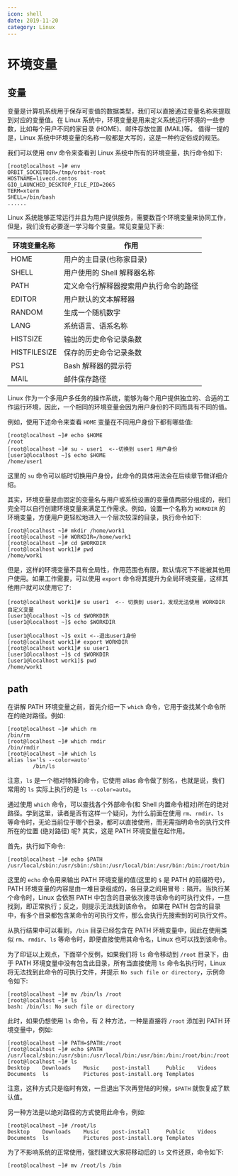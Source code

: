 ```yaml
---
icon: shell
date: 2019-11-20
category: Linux
---
```


# 环境变量

## 变量

变量是计算机系统用于保存可变值的数据类型，我们可以直接通过变量名称来提取到对应的变量值。在 Linux 系统中，环境变量是用来定义系统运行环境的一些参数，比如每个用户不同的家目录 (HOME)、邮件存放位置 (MAIL)等。
值得一提的是，Linux 系统中环境变量的名称一般都是大写的，这是一种约定俗成的规范。

我们可以使用 env 命令来查看到 Linux 系统中所有的环境变量，执行命令如下:

```shell-session
[root@localhost ~]# env
ORBIT_SOCKETDIR=/tmp/orbit-root
HOSTNAME=livecd.centos
GIO_LAUNCHED_DESKTOP_FILE_PID=2065
TERM=xterm
SHELL=/bin/bash
......
```

Linux 系统能够正常运行并且为用户提供服务，需要数百个环境变量来协同工作，但是，我们没有必要逐一学习每个变量。常见变量见下表:

| 环境变量名称 | 作用                                   |
| ------------ | -------------------------------------- |
| HOME         | 用户的主目录(也称家目录)               |
| SHELL        | 用户使用的 Shell 解释器名称            |
| PATH         | 定义命令行解释器搜索用户执行命令的路径 |
| EDITOR       | 用户默认的文本解释器                   |
| RANDOM       | 生成一个随机数字                       |
| LANG         | 系统语言、语系名称                     |
| HISTSIZE     | 输出的历史命令记录条数                 |
| HISTFILESIZE | 保存的历史命令记录条数                 |
| PS1          | Bash 解释器的提示符                    |
| MAIL         | 邮件保存路径                           |

Linux 作为一个多用户多任务的操作系统，能够为每个用户提供独立的、合适的工作运行环境，因此，一个相同的环境变量会因为用户身份的不同而具有不同的值。

例如，使用下述命令来查看 `HOME` 变量在不同用户身份下都有哪些值:

```shell-session
[root@localhost ~]# echo $HOME
/root
[root@localhost ~]# su - user1  <--切换到 user1 用户身份
[user1@localhost ~]$ echo $HOME
/home/user1
```

这里的 `su` 命令可以临时切换用户身份，此命令的具体用法会在后续章节做详细介绍。

其实，环境变量是由固定的变量名与用户或系统设置的变量值两部分组成的，我们完全可以自行创建环境变量来满足工作需求。例如，设置一个名称为 `WORKDIR` 的环境变量，方便用户更轻松地进入一个层次较深的目录，执行命令如下:

```shell-session
[root@localhost ~]# mkdir /home/work1
[root@localhost ~]# WORKDIR=/home/work1
[root@localhost ~]# cd $WORKDIR
[root@localhost work1]# pwd
/home/work1
```

但是，这样的环境变量不具有全局性，作用范围也有限，默认情况下不能被其他用户使用。如果工作需要，可以使用 `export` 命令将其提升为全局环境变量，这样其他用户就可以使用它了:

```shell-session
[root@localhost work1]# su user1  <-- 切换到 user1，发现无法使用 WORKDIR 自定义变量
[user1@localhost ~]$ cd $WORKDIR
[user1@localhost ~]$ echo $WORKDIR

[user1@localhost ~]$ exit <--退出user1身份
[root@localhost work1]# export WORKDIR
[root@localhost work1]# su user1
[user1@localhost ~]$ cd $WORKDIR
[user1@localhost work1]$ pwd
/home/work1
```

## path

在讲解 PATH 环境变量之前，首先介绍一下 `which` 命令，它用于查找某个命令所在的绝对路径。例如:

```shell-session
[root@localhost ~]# which rm
/bin/rm
[root@localhost ~]# which rmdir
/bin/rmdir
[root@localhost ~]# which ls
alias ls='ls --color=auto'
        /bin/ls
```

注意，`ls` 是一个相对特殊的命令，它使用 alias 命令做了别名，也就是说，我们常用的 `ls` 实际上执行的是 `ls --color=auto`。

通过使用 `which` 命令，可以查找各个外部命令(和 Shell 内置命令相对)所在的绝对路径。学到这里，读者是否有这样一个疑问，为什么前面在使用 `rm`、`rmdir`、`ls` 等命令时，无论当前位于哪个目录，都可以直接使用，而无需指明命令的执行文件所在的位置 (绝对路径) 呢? 其实，这是 PATH 环境变量在起作用。

首先，执行如下命令:

```shell-session
[root@localhost ~]# echo $PATH
/usr/local/sbin:/usr/sbin:/sbin:/usr/local/bin:/usr/bin:/bin:/root/bin
```

这里的 `echo` 命令用来输出 PATH 环境变量的值(这里的 `$` 是 PATH 的前缀符号)，PATH 环境变量的内容是由一堆目录组成的，各目录之间用冒号 `:` 隔开。当执行某个命令时，Linux 会依照 PATH 中包含的目录依次搜寻该命令的可执行文件，一旦找到，即正常执行；反之，则提示无法找到该命令。
如果在 PATH 包含的目录中，有多个目录都包含某命令的可执行文件，那么会执行先搜索到的可执行文件。

从执行结果中可以看到，`/bin` 目录已经包含在 PATH 环境变量中，因此在使用类似 `rm`、`rmdir`、`ls` 等命令时，即便直接使用其命令名，Linux 也可以找到该命令。

为了印证以上观点，下面举个反例，如果我们将 `ls` 命令移动到 `/root` 目录下，由于 PATH 环境变量中没有包含此目录，所有当直接使用 `ls` 命令名执行时，Linux 将无法找到此命令的可执行文件，并提示 `No such file or directory`，示例命令如下:

```shell-session
[root@localhost ~]# mv /bin/ls /root
[root@localhost ~]# ls
bash: /bin/ls: No such file or directory
```

此时，如果仍想使用 `ls` 命令，有 2 种方法，一种是直接将 `/root` 添加到 PATH 环境变量中，例如:

```shell-session
[root@localhost ~]# PATH=$PATH:/root
[root@localhost ~]# echo $PATH
/usr/local/sbin:/usr/sbin:/usr/local/bin:/usr/bin:/bin:/root/bin:/root
[root@localhost ~]# ls
Desktop    Downloads    Music    post-install     Public    Videos
Documents  ls           Pictures post-install.org Templates
```

注意，这种方式只是临时有效，一旦退出下次再登陆的时候，`$PATH` 就恢复成了默认值。

另一种方法是以绝对路径的方式使用此命令，例如:

```shell-session
[root@localhost ~]# /root/ls
Desktop    Downloads    Music    post-install     Public    Videos
Documents  ls           Pictures post-install.org Templates
```

为了不影响系统的正常使用，强烈建议大家将移动后的 `ls` 文件还原，命令如下:

```shell-session
[root@localhost ~]# mv /root/ls /bin
```
